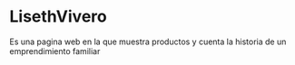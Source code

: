 # LisethVivero
Es una pagina web en la que muestra productos y cuenta la historia de un emprendimiento familiar
